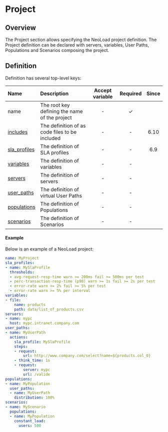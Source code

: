 # Project

## Overview

The Project section allows specifying the NeoLoad project definition.
The Project definition can be declared with servers, variables, User Paths, Populations and Scenarios composing the project.

## Definition

Definition has several top-level keys:

| Name                           | Description                                    | Accept variable | Required | Since |
|:------------------------------ |:---------------------------------------------- |:---------------:|:--------:|:-----:|
| name                           | The root key defining the name of the project  | -               | &#x2713; |       |
| [includes](include.md)         | The definition of as code files to be included | -               | -        | 6.10  |
| [sla_profiles](sla-profile.md) | The definition of SLA profiles                 | -               | -        | 6.9   |
| [variables](variables.md)      | The definition of variables                    | -               | -        |       |
| [servers](server.md)           | The definition of servers                      | -               | -        |       |
| [user_paths](user-paths.md)    | The definition of virtual User Paths           | -               | -        |       |
| [populations](population.md)   | The definition of Populations                  | -               | -        |       |
| [scenarios](scenario.md)       | The definition of Scenarios                    | -               | -        |       |

#### Example
Below is an example of a NeoLoad project:

```yaml
name: MyProject
sla_profiles:
- name: MySlaProfile
  thresholds:
  - avg-request-resp-time warn >= 200ms fail >= 500ms per test
  - perc-transaction-resp-time (p90) warn >= 1s fail >= 2s per test
  - error-rate warn >= 2% fail >= 5% per test
  - error-rate warn >= 5% per interval
variables:
- file:
    name: products
    path: data/list_of_products.csv
servers:
- name: mypc
  host: mypc.intranet.company.com
user_paths:
- name: MyUserPath
  actions:
    sla_profile: MySlaProfile
    steps:
    - request:
        url: http://www.company.com/select?name=${products.col_0}
    - think_time: 1s
    - request:
        server: mypc
        url: /valide
populations:
- name: MyPopulation
  user_paths:
  - name: MyUserPath
    distribution: 100%
scenarios:
- name: MyScenario
  populations:
  - name: MyPopulation
    constant_load:
      users: 500
```
